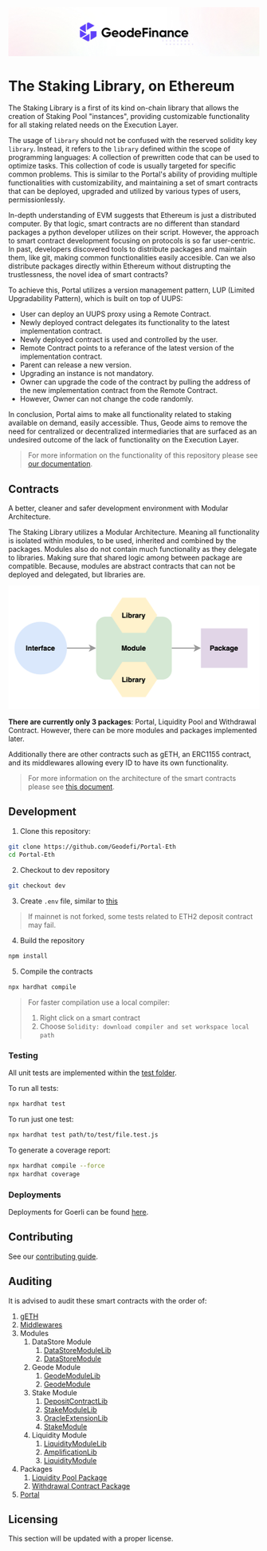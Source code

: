 ![](docs/images/CoverImage.jpg)

# The Staking Library, on Ethereum

The Staking Library is a first of its kind on-chain library that allows the creation of Staking Pool "instances", providing customizable functionality for all staking related needs on the Execution Layer.

The usage of `library` should not be confused with the reserved solidity key `library`. Instead, it refers to the `library` defined within the scope of programming languages: A collection of prewritten code that can be used to optimize tasks. This collection of code is usually targeted for specific common problems. This is similar to the Portal's ability of providing multiple functionalities with customizability, and maintaining a set of smart contracts that can be deployed, upgraded and utilized by various types of users, permissionlessly.

In-depth understanding of EVM suggests that Ethereum is just a distributed computer. By that logic, smart contracts are no different than standard packages a python developer utilizes on their script. However, the approach to smart contract development focusing on protocols is so far user-centric. In past, developers discovered tools to distribute packages and maintain them, like git, making common functionalities easily accesible. Can we also distribute packages directly within Ethereum without distrupting the trustlessness, the novel idea of smart contracts?

To achieve this, Portal utilizes a version management pattern, LUP (Limited Upgradability Pattern), which is built on top of UUPS:

* User can deploy an UUPS proxy using a Remote Contract.
* Newly deployed contract delegates its functionality to the latest implementation contract.
* Newly deployed contract is used and controlled by the user.
* Remote Contract points to a referance of the latest version of the implementation contract.
* Parent can release a new version.
* Upgrading an instance is not mandatory.
* Owner can upgrade the code of the contract by pulling the address of the new implementation contract from the Remote Contract.
* However, Owner can not change the code randomly.

In conclusion, Portal aims to make all functionality related to staking available on demand, easily accessible. Thus, Geode aims to remove the need for centralized or decentralized intermediaries that are surfaced as an undesired outcome of the lack of functionality on the Execution Layer.

> For more information on the functionality of this repository please see [our documentation](https://docs.geode.fi).

## Contracts

A better, cleaner and safer development environment with Modular Architecture.

The Staking Library utilizes a Modular Architecture. Meaning all functionality is isolated within modules, to be used, inherited and combined by the packages. Modules also do not contain much functionality as they delegate to libraries. Making sure that shared logic among between package are compatible. Because, modules are abstract contracts that can not be deployed and delegated, but libraries are.

![](./docs/images/contracts.png)

**There are currently only 3 packages**: Portal, Liquidity Pool and Withdrawal Contract. However, there can be more modules and packages implemented later.

Additionally there are other contracts such as gETH, an ERC1155 contract, and its middlewares allowing every ID to have its own functionality.

> For more information on the architecture of the smart contracts please see [this document](./contracts/Portal/Readme.md).

## Development

1. Clone this repository:

```sh
git clone https://github.com/Geodefi/Portal-Eth
cd Portal-Eth
```

2. Checkout to dev repository

```sh
git checkout dev
```

3. Create `.env` file, similar to [this](.env.example)

> If mainnet is not forked, some tests related to ETH2 deposit contract may fail.

4. Build the repository

```sh
npm install
```

5. Compile the contracts

```sh
npx hardhat compile
```

> For faster compilation use a local compiler:
>
> 1. Right click on a smart contract
> 2. Choose `Solidity: download compiler and set workspace local path`

### Testing

All unit tests are implemented within the [test folder](./test/).

To run all tests:

```sh
npx hardhat test
```

To run just one test:

```sh
npx hardhat test path/to/test/file.test.js
```

To generate a coverage report:

```sh
npx hardhat compile --force
npx hardhat coverage
```

### Deployments

Deployments for Goerli can be found [here](./releases/5/).

## Contributing

See our [contributing guide](./docs/GUIDELINES/CONTRIBUTING.md).

## Auditing

It is advised to audit these smart contracts with the order of:

1. [gETH](./contracts/Portal/gETH.sol)
2. [Middlewares](./contracts/Portal/middlewares/)
3. Modules
   1. DataStore Module
      1. [DataStoreModuleLib](./contracts/Portal/modules/DataStoreModule/libs/DataStoreModuleLib.sol)
      2. [DataStoreModule](./contracts/Portal/modules/DataStoreModule/DataStoreModule.sol)
   2. Geode Module
      1. [GeodeModuleLib](./contracts/Portal/modules/GeodeModule/libs/GeodeModuleLib.sol)
      2. [GeodeModule](./contracts/Portal/modules/GeodeModule/GeodeModule.sol)
   3. Stake Module
      1. [DepositContractLib](./contracts/Portal/modules/StakeModule/libs/DepositContractLib.sol)
      2. [StakeModuleLib](./contracts/Portal/modules/StakeModule/libs/StakeModuleLib.sol)
      3. [OracleExtensionLib](./contracts/Portal/modules/StakeModule/libs/OracleExtensionLib.sol)
      4. [StakeModule](./contracts/Portal/modules/StakeModule/StakeModule.sol)
   4. Liquidity Module
      1. [LiquidityModuleLib](./contracts/Portal/modules/LiquidityModule/libs/LiquidityModuleLib.sol)
      2. [AmplificationLib](./contracts/Portal/modules/LiquidityModule/libs/AmplificationLib.sol)
      3. [LiquidityModule](./contracts/Portal/modules/GeodeModule/GeodeModule.sol)
4. Packages
   1. [Liquidity Pool Package](./contracts/Portal/packages/LiquidityPool.sol)
   2. [Withdrawal Contract Package](./contracts/Portal/packages/WithdrawalContract.sol)
5. [Portal](./contracts/Portal/Portal.sol)

## Licensing

This section will be updated with a proper license.

